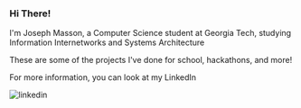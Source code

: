 ### Hi There!
I'm Joseph Masson, a Computer Science student at Georgia Tech, studying Information Internetworks and Systems Architecture

These are some of the projects I've done for school, hackathons, and more!

For more information, you can look at my LinkedIn

![linkedin](https://img.shields.io/badge/LinkedIn-0077B5?style=for-the-badge&logo=linkedin&logoColor=white)

<!--
**josephmasson26/josephmasson26** is a ✨ _special_ ✨ repository because its `README.md` (this file) appears on your GitHub profile.

Here are some ideas to get you started:

- 🔭 I’m currently working on ...
- 🌱 I’m currently learning ...
- 👯 I’m looking to collaborate on ...
- 🤔 I’m looking for help with ...
- 💬 Ask me about ...
- 📫 How to reach me: ...
- 😄 Pronouns: ...
- ⚡ Fun fact: ...
-->
